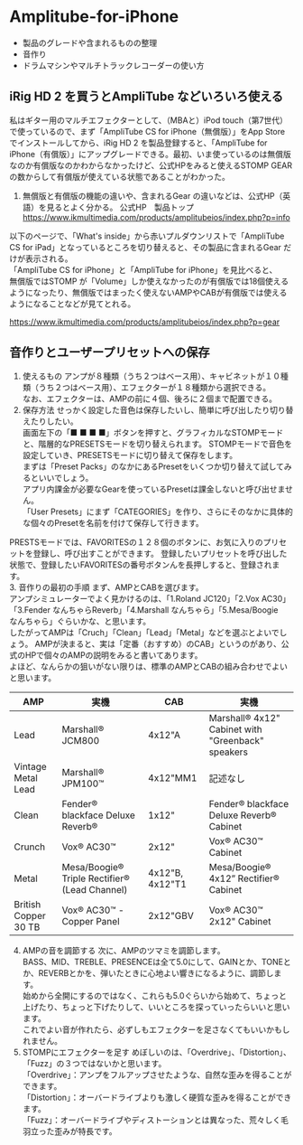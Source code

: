 # Amplitube-for-iPhone
* 製品のグレードや含まれるものの整理  
* 音作り  
* ドラムマシンやマルチトラックレコーダーの使い方  

## iRig HD 2 を買うとAmpliTube などいろいろ使える
私はギター用のマルチエフェクターとして、（MBAと）iPod touch（第7世代）で使っているので、まず「AmpliTube CS for iPhone（無償版）」をApp Store でインストールしてから、iRig HD 2 を製品登録すると、「AmpliTube for iPhone（有償版）」にアップグレードできる。最初、いま使っているのは無償版なのか有償版なのかわからなかったけど、公式HPをみると使えるSTOMP GEAR の数からして有償版が使えている状態であることがわかった。

1. 無償版と有償版の機能の違いや、含まれるGear の違いなどは、公式HP（英語）を見るとよく分かる。
公式HP　製品トップ
https://www.ikmultimedia.com/products/amplitubeios/index.php?p=info

以下のページで、「What's inside」から赤いプルダウンリストで「AmpliTube CS for iPad」となっているところを切り替えると、その製品に含まれるGear だけが表示される。  
「AmpliTube CS for iPhone」と「AmpliTube for iPhone」を見比べると、  
無償版ではSTOMP が「Volume」しか使えなかったのが有償版では18個使えるようになったり、無償版ではまったく使えないAMPやCABが有償版では使えるようになることなどが見てとれる。  

https://www.ikmultimedia.com/products/amplitubeios/index.php?p=gear  

## 音作りとユーザープリセットへの保存
1. 使えるもの
アンプが８種類（うち２つはベース用）、キャビネットが１０種類（うち２つはベース用）、エフェクターが１８種類から選択できる。  
なお、エフェクターは、AMPの前に４個、後ろに２個まで配置できる。  
2. 保存方法
せっかく設定した音色は保存したいし、簡単に呼び出したり切り替えたりしたい。  
画面左下の「■ ■ ■ ■」ボタンを押すと、グラフィカルなSTOMPモードと、階層的なPRESETSモードを切り替えられます。
STOMPモードで音色を設定していき、PRESETSモードに切り替えて保存をします。  
まずは「Preset Packs」のなかにあるPresetをいくつか切り替えて試してみるといいでしょう。  
アプリ内課金が必要なGearを使っているPresetは課金しないと呼び出せません。  
「User Presets」にまず「CATEGORIES」を作り、さらにそのなかに具体的な個々のPresetを名前を付けて保存して行きます。  

PRESTSモードでは、FAVORITESの１２８個のボタンに、お気に入りのプリセットを登録し、呼び出すことができます。
登録したいプリセットを呼び出した状態で、登録したいFAVORITESの番号ボタンんを長押しすると、登録されます。  
3. 音作りの最初の手順
まず、AMPとCABを選びます。  
アンプシミュレーターでよく見かけるのは、「1.Roland JC120」「2.Vox AC30」「3.Fender なんちゃらReverb」「4.Marshall なんちゃら」「5.Mesa/Boogie　なんちゃら」ぐらいかな、と思います。  
したがってAMPは「Cruch」「Clean」「Lead」「Metal」などを選ぶとよいでしょう。
AMPが決まると、実は「定番（おすすめ）のCAB」というのがあり、公式のHPで個々のAMPの説明をみると書いてあります。  
よほど、なんらかの狙いがない限りは、標準のAMPとCABの組み合わせでよいと思います。

|AMP|実機|CAB|実機|
|---|---|---|---|
|Lead|Marshall® JCM800|4x12"A|Marshall® 4x12" Cabinet with "Greenback" speakers|
|Vintage Metal Lead|Marshall® JPM100™|4x12"MM1|記述なし|
|Clean|Fender® blackface Deluxe Reverb®|1x12"|Fender® blackface Deluxe Reverb® Cabinet|
|Crunch|Vox® AC30™|2x12"|Vox® AC30™ Cabinet|
|Metal|Mesa/Boogie® Triple Rectifier® (Lead Channel)|4x12"B, 4x12"T1|Mesa/Boogie® 4x12” Rectifier® Cabinet|
|British Copper 30 TB|Vox® AC30™ - Copper Panel|2x12"GBV|Vox® AC30™ 2x12" Cabinet|
4. AMPの音を調節する
次に、AMPのツマミを調節します。  
BASS、MID、TREBLE、PRESENCEは全て5.0にして、GAINとか、TONEとか、REVERBとかを、弾いたときに心地よい響きになるように、調節します。  
始めから全開にするのではなく、これらも5.0ぐらいから始めて、ちょっと上げたり、ちょっと下げたりして、いいところを探っていったらいいと思います。  
これでよい音が作れたら、必ずしもエフェクターを足さなくてもいいかもしれません。  
5. STOMPにエフェクターを足す
めぼしいのは、「Overdrive」、「Distortion」、「Fuzz」の３つではないかと思います。  
「Overdrive」：アンプをフルアップさせたような、自然な歪みを得ることができます。  
「Distortion」：オーバードライブよりも激しく硬質な歪みを得ることができます。  
「Fuzz」：オーバードライブやディストーションとは異なった、荒々しく毛羽立った歪みが特長です。  

